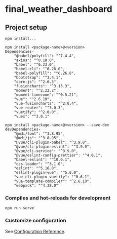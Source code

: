 # final_weather_dashboard

## Project setup
```
npm install... 

npm install <package-name>@<version>
Dependencies-
    "@babel/polyfill": "^7.4.4",
    "axios": "^0.18.0",
    "babel": "^6.23.0",
    "babel-cli": "^6.26.0",
    "babel-polyfill": "^6.26.0",
    "bootstrap": "^3.4.1",
    "core-js": "^2.6.5",
    "fusioncharts": "^3.13.3",
    "moment": "^2.22.2",
    "moment-timezone": "^0.5.21",
    "vue": "^2.6.10",
    "vue-fusioncharts": "^2.0.4",
    "vue-router": "^3.0.3",
    "vuetify": "^2.0.0",
    "vuex": "^3.0.1"

npm install <package-name>@<version> --save-dev
devDependencies-
    "@mdi/font": "^3.8.95",
    "@mdi/js": "^3.8.95",
    "@vue/cli-plugin-babel": "^3.9.0",
    "@vue/cli-plugin-eslint": "^3.9.0",
    "@vue/cli-service": "^3.9.0",
    "@vue/eslint-config-prettier": "^4.0.1",
    "babel-eslint": "^10.0.1",
    "css-loader": "^3.1.0",
    "eslint": "^5.16.0",
    "eslint-plugin-vue": "^5.0.0",
    "vue-cli-plugin-vuetify": "^0.6.1",
    "vue-template-compiler": "^2.6.10",
    "webpack": "^4.38.0"
```

### Compiles and hot-reloads for development
```
npm run serve
```

### Customize configuration
See [Configuration Reference](https://cli.vuejs.org/config/).
